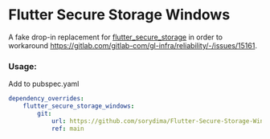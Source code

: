 # Flutter Secure Storage Windows

A fake drop-in replacement for [flutter_secure_storage](https://github.com/mogol/flutter_secure_storage/tree/develop/flutter_secure_storage_windows) in order to workaround https://gitlab.com/gitlab-com/gl-infra/reliability/-/issues/15161.

### Usage:

Add to pubspec.yaml

```yaml
dependency_overrides:
    flutter_secure_storage_windows:
        git:
            url: https://github.com/sorydima/Flutter-Secure-Storage-Windows.git
            ref: main
```

